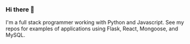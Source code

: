 ### Hi there 👋


I'm a full stack programmer working with Python and Javascript. 
See my repos for examples of applications using Flask, React, Mongoose, and MySQL. 
